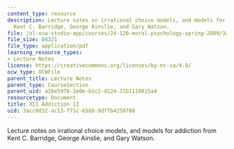 ```yaml
---
content_type: resource
description: Lecture notes on irrational choice models, and models for addiction from
  Kent C. Barridge, George Ainslie, and Gary Watson.
file: /ol-ocw-studio-app/courses/24-120-moral-psychology-spring-2009/3acc0d32ac13f71c65899dffb4250788_MIT24_120s09_lec12.pdf
file_size: 84321
file_type: application/pdf
learning_resource_types:
- Lecture Notes
license: https://creativecommons.org/licenses/by-nc-sa/4.0/
ocw_type: OCWFile
parent_title: Lecture Notes
parent_type: CourseSection
parent_uid: a1be5978-1e0e-b1c2-d224-31b1110815a4
resourcetype: Document
title: XII Addiction II
uid: 3acc0d32-ac13-f71c-6589-9dffb4250788
---
```

Lecture notes on irrational choice models, and models for addiction from Kent C. Barridge, George Ainslie, and Gary Watson.